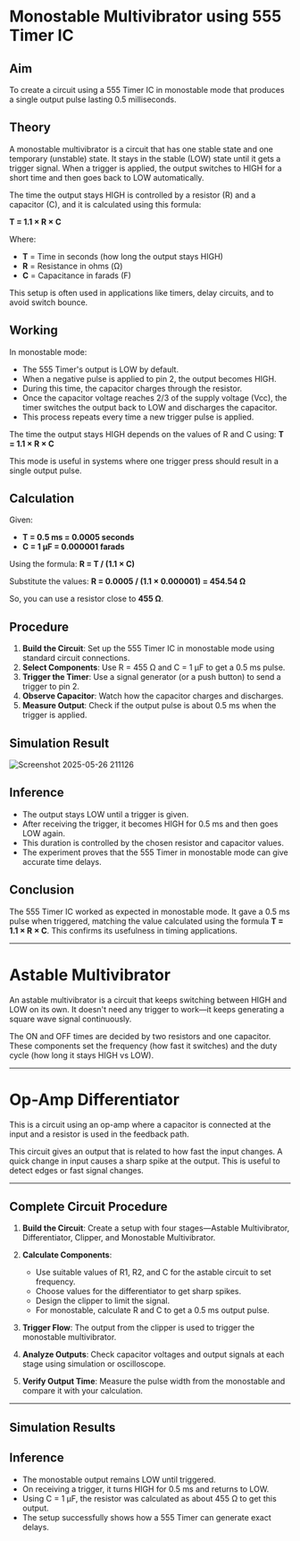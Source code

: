 # **Monostable Multivibrator using 555 Timer IC**

## **Aim**

To create a circuit using a 555 Timer IC in monostable mode that produces a single output pulse lasting 0.5 milliseconds.

## **Theory**

A monostable multivibrator is a circuit that has one stable state and one temporary (unstable) state. It stays in the stable (LOW) state until it gets a trigger signal. When a trigger is applied, the output switches to HIGH for a short time and then goes back to LOW automatically.

The time the output stays HIGH is controlled by a resistor (R) and a capacitor (C), and it is calculated using this formula:

**T = 1.1 × R × C**

Where:

* **T** = Time in seconds (how long the output stays HIGH)
* **R** = Resistance in ohms (Ω)
* **C** = Capacitance in farads (F)

This setup is often used in applications like timers, delay circuits, and to avoid switch bounce.

## **Working**

In monostable mode:

* The 555 Timer's output is LOW by default.
* When a negative pulse is applied to pin 2, the output becomes HIGH.
* During this time, the capacitor charges through the resistor.
* Once the capacitor voltage reaches 2/3 of the supply voltage (Vcc), the timer switches the output back to LOW and discharges the capacitor.
* This process repeats every time a new trigger pulse is applied.

The time the output stays HIGH depends on the values of R and C using:
**T = 1.1 × R × C**

This mode is useful in systems where one trigger press should result in a single output pulse.

## **Calculation**

Given:

* **T = 0.5 ms = 0.0005 seconds**
* **C = 1 µF = 0.000001 farads**

Using the formula:
**R = T / (1.1 × C)**

Substitute the values:
**R = 0.0005 / (1.1 × 0.000001) = 454.54 Ω**

So, you can use a resistor close to **455 Ω**.

## **Procedure**

1. **Build the Circuit**: Set up the 555 Timer IC in monostable mode using standard circuit connections.
2. **Select Components**: Use R = 455 Ω and C = 1 µF to get a 0.5 ms pulse.
3. **Trigger the Timer**: Use a signal generator (or a push button) to send a trigger to pin 2.
4. **Observe Capacitor**: Watch how the capacitor charges and discharges.
5. **Measure Output**: Check if the output pulse is about 0.5 ms when the trigger is applied.

## **Simulation Result**
![Screenshot 2025-05-26 211126](https://github.com/user-attachments/assets/98169ffc-56d6-440a-bb20-af8d71fd7d5e)

## **Inference**

* The output stays LOW until a trigger is given.
* After receiving the trigger, it becomes HIGH for 0.5 ms and then goes LOW again.
* This duration is controlled by the chosen resistor and capacitor values.
* The experiment proves that the 555 Timer in monostable mode can give accurate time delays.

## **Conclusion**

The 555 Timer IC worked as expected in monostable mode. It gave a 0.5 ms pulse when triggered, matching the value calculated using the formula **T = 1.1 × R × C**. This confirms its usefulness in timing applications.

---

# **Astable Multivibrator**

An astable multivibrator is a circuit that keeps switching between HIGH and LOW on its own. It doesn't need any trigger to work—it keeps generating a square wave signal continuously.

The ON and OFF times are decided by two resistors and one capacitor. These components set the frequency (how fast it switches) and the duty cycle (how long it stays HIGH vs LOW).

---

# **Op-Amp Differentiator**

This is a circuit using an op-amp where a capacitor is connected at the input and a resistor is used in the feedback path.

This circuit gives an output that is related to how fast the input changes. A quick change in input causes a sharp spike at the output. This is useful to detect edges or fast signal changes.

---

## **Complete Circuit Procedure**

1. **Build the Circuit**: Create a setup with four stages—Astable Multivibrator, Differentiator, Clipper, and Monostable Multivibrator.
2. **Calculate Components**:

   * Use suitable values of R1, R2, and C for the astable circuit to set frequency.
   * Choose values for the differentiator to get sharp spikes.
   * Design the clipper to limit the signal.
   * For monostable, calculate R and C to get a 0.5 ms output pulse.
3. **Trigger Flow**: The output from the clipper is used to trigger the monostable multivibrator.
4. **Analyze Outputs**: Check capacitor voltages and output signals at each stage using simulation or oscilloscope.
5. **Verify Output Time**: Measure the pulse width from the monostable and compare it with your calculation.

---


## **Simulation Results**



## **Inference**

* The monostable output remains LOW until triggered.
* On receiving a trigger, it turns HIGH for 0.5 ms and returns to LOW.
* Using C = 1 µF, the resistor was calculated as about 455 Ω to get this output.
* The setup successfully shows how a 555 Timer can generate exact delays.

